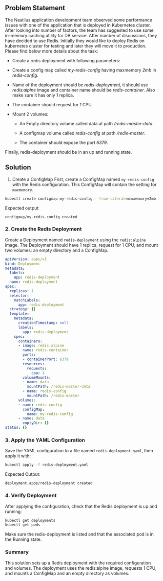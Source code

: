 ## Problem Statement

The Nautilus application development team observed some performance issues with one of the application that is deployed in Kubernetes cluster. After looking into number of factors, the team has suggested to use some in-memory caching utility for DB service. After number of discussions, they have decided to use Redis. Initially they would like to deploy Redis on kubernetes cluster for testing and later they will move it to production. Please find below more details about the task:

- Create a redis deployment with following parameters:

- Create a config map called *my-redis-config* having maxmemory *2mb* in *redis-config*.

- Name of the deployment should be *redis-deployment*, it should use
*redis:alpine* image and container name should be *redis-container*. Also make sure it has only *1* replica.

- The container should request for *1* CPU.

- Mount 2 volumes:

  - An Empty directory volume called data at path */redis-master-data*.

  - A configmap volume called *redis-config* at path */redis-master*.

  - The container should expose the port *6379*.

Finally, redis-deployment should be in an up and running state.

## Solution

1. Create a ConfigMap
First, create a ConfigMap named `my-redis-config` with the Redis configuration. This ConfigMap will contain the setting for `maxmemory`.

```bash
kubectl create configmap my-redis-config --from-literal=maxmemory=2mb
```

Expected output:

```
configmap/my-redis-config created
```

### 2. Create the Redis Deployment

Create a Deployment named `redis-deployment` using the `redis:alpine` image. The Deployment should have 1 replica, request for 1 CPU, and mount two volumes: an empty directory and a ConfigMap.

```yaml
apiVersion: apps/v1
kind: Deployment
metadata:
  labels:
    app: redis-deployment
  name: redis-deployment
spec:
  replicas: 1
  selector:
    matchLabels:
      app: redis-deployment
  strategy: {}
  template:
    metadata:
      creationTimestamp: null
      labels:
        app: redis-deployment
    spec:
      containers:
      - image: redis:alpine
        name: redis-container
        ports:
        - containerPort: 6379
        resources:
          requests:
            cpu: 1
        volumeMounts:
        - name: data
          mountPath: /redis-master-data
        - name: redis-config
          mountPath: /redis-master
      volumes:
      - name: redis-config
        configMap: 
          name: my-redis-config
      - name: data
        emptyDir: {}
status: {}
```

### 3. Apply the YAML Configuration

Save the YAML configuration to a file named `redis-deployment.yaml`, then apply it with:

```bash
kubectl apply -f redis-deployment.yaml 
```

Expected Output:

```
deployment.apps/redis-deployment created
```

### 4. Verify Deployment

After applying the configuration, check that the Redis deployment is up and running:

```bash
kubectl get deployments
kubectl get pods
```

Make sure the redis-deployment is listed and that the associated pod is in the Running state.

### Summary

This solution sets up a Redis deployment with the required configuration and volumes. The deployment uses the redis:alpine image, requests 1 CPU, and mounts a ConfigMap and an empty directory as volumes.
